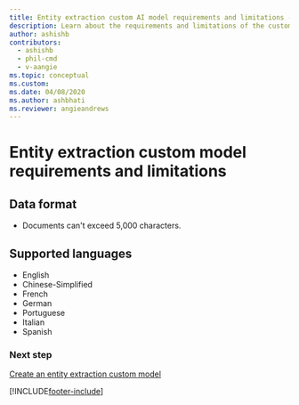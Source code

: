 ```yaml
---
title: Entity extraction custom AI model requirements and limitations - AI Builder
description: Learn about the requirements and limitations of the custom entity extraction AI model in AI Builder.
author: ashishb
contributors:
  - ashishb
  - phil-cmd
  - v-aangie
ms.topic: conceptual
ms.custom:
ms.date: 04/08/2020
ms.author: ashbhati
ms.reviewer: angieandrews
---
```


# Entity extraction custom model requirements and limitations

## Data format 
- Documents can't exceed 5,000 characters.

## Supported languages

- English
- Chinese-Simplified
- French
- German
- Portuguese
- Italian
- Spanish

### Next step

[Create an entity extraction custom model](entity-extraction-create.md)


[!INCLUDE[footer-include](includes/footer-banner.md)]